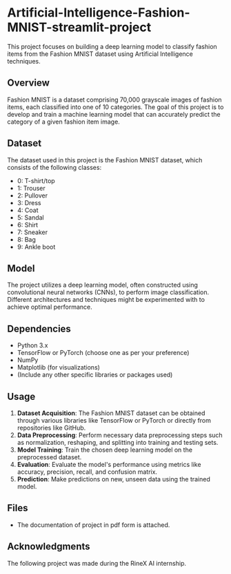 # Artificial-Intelligence-Fashion-MNIST-streamlit-project
This project focuses on building a deep learning model to classify fashion items from the Fashion MNIST dataset using Artificial Intelligence techniques.

## Overview

Fashion MNIST is a dataset comprising 70,000 grayscale images of fashion items, each classified into one of 10 categories. The goal of this project is to develop and train a machine learning model that can accurately predict the category of a given fashion item image.

## Dataset

The dataset used in this project is the Fashion MNIST dataset, which consists of the following classes:
- 0: T-shirt/top
- 1: Trouser
- 2: Pullover
- 3: Dress
- 4: Coat
- 5: Sandal
- 6: Shirt
- 7: Sneaker
- 8: Bag
- 9: Ankle boot

## Model

The project utilizes a deep learning model, often constructed using convolutional neural networks (CNNs), to perform image classification. Different architectures and techniques might be experimented with to achieve optimal performance.

## Dependencies

- Python 3.x
- TensorFlow or PyTorch (choose one as per your preference)
- NumPy
- Matplotlib (for visualizations)
- (Include any other specific libraries or packages used)

## Usage

1. **Dataset Acquisition**: The Fashion MNIST dataset can be obtained through various libraries like TensorFlow or PyTorch or directly from repositories like GitHub.
2. **Data Preprocessing**: Perform necessary data preprocessing steps such as normalization, reshaping, and splitting into training and testing sets.
3. **Model Training**: Train the chosen deep learning model on the preprocessed dataset.
4. **Evaluation**: Evaluate the model's performance using metrics like accuracy, precision, recall, and confusion matrix.
5. **Prediction**: Make predictions on new, unseen data using the trained model.

## Files

- The documentation of project in pdf form is attached.

## Acknowledgments

The following project was made during the RineX AI internship.


